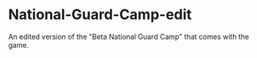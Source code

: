 # National-Guard-Camp-edit
An edited version of the "Beta National Guard Camp" that comes with the game.

